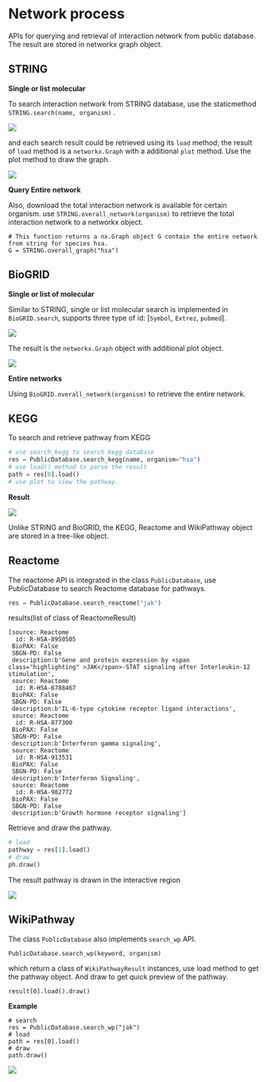 # Network process

APIs for querying and retrieval of interaction network from public database. The result are stored in networkx graph object.

## STRING
**Single or list molecular**

To search interaction network from STRING database, use the staticmethod `STRING.search(name, organism)` .

![](images/network_process/string_search.png)

and each search result could be retrieved using its `load` method; the result of `load` method is a `networkx.Graph` with a additional `plot` method. Use the plot method to draw the graph.

![](images/network_process/string_draw.png)

**Query Entire network**

Also, download the total interaction network is available for certain organism. use `STRING.overall_network(organism)` to retrieve the total interaction network to a networkx object.

```
# This function returns a nx.Graph object G contain the entire network from string for species hsa.
G = STRING.overall_graph("hsa")
```
## BioGRID
**Single or list of molecular**

Similar to STRING, single or list molecular search is implemented in `BioGRID.search`, supports three type of id: [`Symbol`, `Extrez`, `pubmed`].

![](images/network_process/BioGrid.png)

The result is the `networkx.Graph` object with additional plot object.

![](images/network_process/plot.png)

**Entire networks**

Using `BioGRID.overall_network(organism)` to retrieve the entire network.

## KEGG
To search and retrieve pathway from KEGG

```python
# use search_kegg to search kegg database
res = PublicDatabase.search_kegg(name, organism="hsa")
# use load() method to parse the result
path = res[0].load()
# use plot to view the pathway.
```

**Result**

![](images/network_process/netprocess_KEGG.png)

Unlike STRING and BioGRID, the KEGG, Reactome and WikiPathway object
are stored in a tree-like object.


## Reactome
The reactome API is integrated in the class `PublicDatabase`, use PublicDatabase to
 search Reactome database for pathways.
 
```python
res = PublicDatabase.search_reactome("jak")
```
results(list of class of ReactomeResult)

```
[source: Reactome
  id: R-HSA-8950505
 BioPAX: False 
 SBGN-PD: False 
 description:b'Gene and protein expression by <span class="highlighting" >JAK</span>-STAT signaling after Interleukin-12 stimulation',
 source: Reactome
  id: R-HSA-6788467
 BioPAX: False 
 SBGN-PD: False 
 description:b'IL-6-type cytokine receptor ligand interactions',
 source: Reactome
  id: R-HSA-877300
 BioPAX: False 
 SBGN-PD: False 
 description:b'Interferon gamma signaling',
 source: Reactome
  id: R-HSA-913531
 BioPAX: False 
 SBGN-PD: False 
 description:b'Interferon Signaling',
 source: Reactome
  id: R-HSA-982772
 BioPAX: False 
 SBGN-PD: False 
 description:b'Growth hormone receptor signaling']
```

Retrieve and draw the pathway.

```python
# load
pathway = res[1].load()
# draw
ph.draw()
```

The result pathway is drawn in the interactive region

![](images/network_process/process_reactome_view.png)

## WikiPathway

The class `PublicDatabase` also implements `search_wp` API.

```
PublicDatabase.search_wp(keyword, organism)
```

which return a class of `WikiPathwayResult` instances, use load method to get
the pathway object. And draw to get quick preview of the pathway.

```
result[0].load().draw()
```

**Example**

```
# search
res = PublicDatabase.search_wp("jak")
# load 
path = res[0].load()
# draw
path.draw()
```

![](images/network_process/process_wiki_pathway.png)